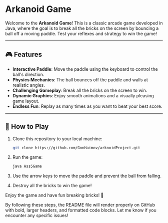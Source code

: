 # Arkanoid Game

Welcome to the **Arkanoid Game**! This is a classic arcade game developed in Java, where the goal is to break all the bricks on the screen by bouncing a ball off a moving paddle. Test your reflexes and strategy to win the game!

---

## 🎮 Features

- **Interactive Paddle**: Move the paddle using the keyboard to control the ball's direction.
- **Physics Mechanics**: The ball bounces off the paddle and walls at realistic angles.
- **Challenging Gameplay**: Break all the bricks on the screen to win.
- **Dynamic Graphics**: Enjoy smooth animations and a visually pleasing game layout.
- **Endless Fun**: Replay as many times as you want to beat your best score.

---

## 🚀 How to Play

1. Clone this repository to your local machine:

   ```bash
   git clone https://github.com/GonHaimov/arknoidProject.git
   
2. Run the game:

   ```bash
   java Ass5Game
   
3. Use the arrow keys to move the paddle and prevent the ball from falling.

4. Destroy all the bricks to win the game!
   
Enjoy the game and have fun breaking bricks! 🎉

By following these steps, the README file will render properly on GitHub with bold, larger headers, and formatted code blocks. Let me know if you encounter any specific issues!








